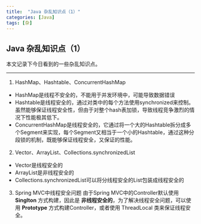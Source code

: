 ```yaml
---
title:  "Java 杂乱知识点（1）"
categories: [Java]
tags: [杂]
---
```


## Java 杂乱知识点（1）

本文记录下今日看到的一些杂乱知识点。

---

1. HashMap、Hashtable、ConcurrentHashMap
  * HashMap是线程不安全的，不能用于并发环境中，可能导致数据错误
  * Hashtable是线程安全的，通过对类中的每个方法使用synchronized来控制。虽然能够保证线程安全性，但由于对整个hash表加锁，导致线程竞争激烈的情况下性能极其低下。
  * ConcurrentHashMap是线程安全的，它通过将一个大的Hashtable拆分成多个Segment来实现，每个Segment又相当于一个小的Hashtable，通过这种分段锁的机制，既能够保证线程安全，又保证的性能。

2. Vector、ArrayList、Collections.synchronizedList
  * Vector是线程安全的
  * ArrayList是非线程安全的
  * Collections.synchronizedList可以将分线程安全的List包装成线程安全的

3. Spring MVC中线程安全问题
由于Spring MVC中的Controller默认使用 **Singlton** 方式构建，因此是 **非线程安全的**，为了解决线程安全问题，可以使用 **Prototype** 方式构建Controller，或者使用 ThreadLocal 类来保证线程安全。
